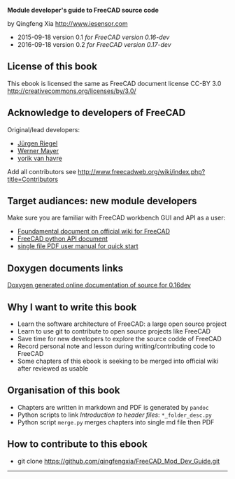 **Module developer's guide to FreeCAD source code**

by Qingfeng Xia 
http://www.iesensor.com

- 2015-09-18 version 0.1 *for FreeCAD version 0.16-dev*
- 2016-09-18 version 0.2 *for FreeCAD version 0.17-dev*

## License of this book

This ebook is licensed the same as FreeCAD document license 
CC-BY 3.0 <http://creativecommons.org/licenses/by/3.0/>

## Acknowledge to developers of FreeCAD

Original/lead developers:

- [Jürgen Riegel](http://juergen-riegel.net/)
- [Werner Mayer]()
- [yorik van havre](https://www.facebook.com/yorikvanhavre)

Add all contributors see <http://www.freecadweb.org/wiki/index.php?title=Contributors>

## Target audiances: new module developers

Make sure you are familiar with FreeCAD workbench GUI and API as a user:

- [Foundamental document on official wiki for FreeCAD](http://www.freecadweb.org/wiki/)
- [FreeCAD python API document](http://www.freecadweb.org/api/)
- [single file PDF user manual for quick start](http://sourceforge.net/projects/free-cad/files/FreeCAD%20Documentation/)

## Doxygen documents links

[Doxygen generated online documentation of source  for 0.16dev](http://www.iesensor.com/FreeCADDoc/0.16-dev/)

## Why I want to write this book

- Learn the software architecture of FreeCAD: a large open source project
- Learn to use git to contribute to open source projects like FreeCAD
- Save time for new developers to explore the source codde of FreeCAD
- Record personal note and lesson during writing/contributing code to FreeCAD
- Some chapters of this ebook is seeking to be merged into official wiki after reviewed as usable

## Organisation of this book

- Chapters are written in markdown and PDF is generated by `pandoc`
- Python scripts to link *Introduction to header files*: `*_folder_desc.py`
- Python script `merge.py` merges chapters into single md file then PDF

## How to contribute to this ebook

- git clone https://github.com/qingfengxia/FreeCAD_Mod_Dev_Guide.git

****************************************************
